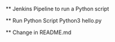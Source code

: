 ** Jenkins Pipeline to run a Python script

** Run Python Script
     Python3 hello.py

** Change in README.md
